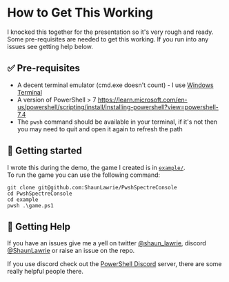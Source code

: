 # How to Get This Working

I knocked this together for the presentation so it's very rough and ready.  
Some pre-requisites are needed to get this working. If you run into any issues see getting help below.

## ✅ Pre-requisites

 - A decent terminal emulator (cmd.exe doesn't count) - I use [Windows Terminal](https://aka.ms/terminal)
 - A version of PowerShell > 7 https://learn.microsoft.com/en-us/powershell/scripting/install/installing-powershell?view=powershell-7.4
 - The `pwsh` command should be available in your terminal, if it's not then you may need to quit and open it again to refresh the path

## 👟 Getting started

I wrote this during the demo, the game I created is in [`example/`](example/).  
To run the game you can use the following command:

```pwsh
git clone git@github.com:ShaunLawrie/PwshSpectreConsole
cd PwshSpectreConsole
cd example
pwsh .\game.ps1
```

## 👋 Getting Help

If you have an issues give me a yell on twitter [@shaun_lawrie](https://twitter.com/shaun_lawrie), discord [@ShaunLawrie](https://discordapp.com/users/405468703321489408) or raise an issue on the repo.  

If you use discord check out the [PowerShell Discord](https://discord.com/invite/powershell) server, there are some really helpful people there.


